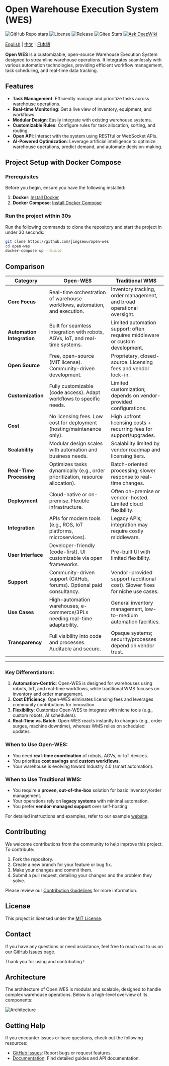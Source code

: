 # Open Warehouse Execution System (WES)

![GitHub Repo stars](https://img.shields.io/github/stars/jingsewu/open-wes?style=social)
![License](https://img.shields.io/github/license/jingsewu/open-wes)
![Release](https://img.shields.io/github/v/release/jingsewu/open-wes)
![Gitee Stars](https://gitee.com/pigTear/open-wes/badge/star.svg?theme=social)
[![Ask DeepWiki](https://deepwiki.com/badge.svg)](https://deepwiki.com/jingsewu/open-wes)

[English](README.md) | [中文](README_CN.md) | [日本語](README_JP.md)

**Open WES** is a customizable, open-source Warehouse Execution System designed to streamline warehouse operations. It
integrates seamlessly with various automation technologies, providing efficient workflow management, task scheduling,
and real-time data tracking.

## Features

- **Task Management**: Efficiently manage and prioritize tasks across warehouse operations.
- **Real-time Monitoring**: Get a live view of inventory, equipment, and workflows.
- **Modular Design**: Easily integrate with existing warehouse systems.
- **Customizable Rules**: Configure rules for task allocation, sorting, and routing.
- **Open API**: Interact with the system using RESTful or WebSocket APIs.
- **AI-Powered Optimization**: Leverage artificial intelligence to optimize warehouse operations, predict demand, and automate decision-making.

## Project Setup with Docker Compose

### Prerequisites

Before you begin, ensure you have the following installed:

1. **Docker**: [Install Docker](https://docs.docker.com/get-docker/)
2. **Docker Compose**: [Install Docker Compose](https://docs.docker.com/compose/install/)


### Run the project within 30s

Run the following commands to clone the repository and start the project in under 30 seconds:

```bash
git clone https://github.com/jingsewu/open-wes
cd open-wes
docker-compose up --build
```

## Comparison
| **Category**               | **Open-WES**                                                                 | **Traditional WMS**                                                                 |
|-----------------------------|--------------------------------------------------------------------------------|-------------------------------------------------------------------------------------|
| **Core Focus**              | Real-time orchestration of warehouse workflows, automation, and execution.     | Inventory tracking, order management, and broad operational oversight.              |
| **Automation Integration** | Built for seamless integration with robots, AGVs, IoT, and real-time systems.  | Limited automation support; often requires middleware or custom development.        |
| **Open Source**             | Free, open-source (MIT license). Community-driven development.                 | Proprietary, closed-source. Licensing fees and vendor lock-in.                     |
| **Customization**           | Fully customizable (code access). Adapt workflows to specific needs.           | Limited customization; depends on vendor-provided configurations.                  |
| **Cost**                    | No licensing fees. Low cost for deployment (hosting/maintenance only).         | High upfront licensing costs + recurring fees for support/upgrades.                |
| **Scalability**             | Modular design scales with automation and business needs.                      | Scalability limited by vendor roadmap and licensing tiers.                         |
| **Real-Time Processing**    | Optimizes tasks dynamically (e.g., order prioritization, resource allocation). | Batch-oriented processing; slower response to real-time changes.                   |
| **Deployment**              | Cloud-native or on-premise. Flexible infrastructure.                           | Often on-premise or vendor-hosted. Limited cloud flexibility.                       |
| **Integration**             | APIs for modern tools (e.g., ROS, IoT platforms, microservices).               | Legacy APIs; integration may require costly middleware.                             |
| **User Interface**          | Developer-friendly (code-first). UI customizable via open frameworks.          | Pre-built UI with limited flexibility.                                              |
| **Support**                 | Community-driven support (GitHub, forums). Optional paid consultancy.          | Vendor-provided support (additional cost). Slower fixes for niche use cases.        |
| **Use Cases**               | High-automation warehouses, e-commerce/3PLs needing real-time adaptability.    | General inventory management, low-to-medium automation facilities.                 |
| **Transparency**            | Full visibility into code and processes. Auditable and secure.                 | Opaque systems; security/processes depend on vendor trust.                         |

---

### **Key Differentiators**:
1. **Automation-Centric**: Open-WES is designed for warehouses using robots, IoT, and real-time workflows, while traditional WMS focuses on inventory and order management.
2. **Cost Efficiency**: Open-WES eliminates licensing fees and leverages community contributions for innovation.
3. **Flexibility**: Customize Open-WES to integrate with niche tools (e.g., custom robots, AI schedulers).
4. **Real-Time vs. Batch**: Open-WES reacts instantly to changes (e.g., order surges, machine downtime), whereas WMS relies on scheduled updates.

### **When to Use Open-WES**:
- You need **real-time coordination** of robots, AGVs, or IoT devices.
- You prioritize **cost savings** and **custom workflows**.
- Your warehouse is evolving toward Industry 4.0 (smart automation).

### **When to Use Traditional WMS**:
- You require a **proven, out-of-the-box** solution for basic inventory/order management.
- Your operations rely on **legacy systems** with minimal automation.
- You prefer **vendor-managed support** over self-hosting.

For detailed instructions and examples, refer to our example [website](https://www.openwes.top/).

## Contributing

We welcome contributions from the community to help improve this project. To contribute:

1. Fork the repository.
2. Create a new branch for your feature or bug fix.
3. Make your changes and commit them.
4. Submit a pull request, detailing your changes and the problem they solve.

Please review our [Contribution Guidelines](CONTRIBUTING.md) for more information.

## License

This project is licensed under the [MIT License](LICENSE).

## Contact

If you have any questions or need assistance, feel free to reach out to us on
our [GitHub Issues](https://github.com/jingsewu/open-wes/issues) page.

Thank you for using and contributing !

## Architecture
The architecture of Open WES is modular and scalable, designed to handle complex warehouse operations. Below is a high-level overview of its components:

![Architecture](server/doc/image/architecture.png)

## Getting Help

If you encounter issues or have questions, check out the following resources:
- [GitHub Issues](https://github.com/jingsewu/open-wes/issues): Report bugs or request features.
- [Documentation](https://docs.openwes.top): Find detailed guides and API documentation.  
